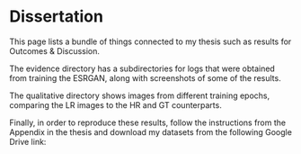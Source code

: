 # Dissertation

This page lists a bundle of things connected to my thesis such as results for Outcomes & Discussion.

The evidence directory has a subdirectories for logs that were obtained from training the ESRGAN, along with screenshots of some of the results.

The qualitative directory shows images from different training epochs, comparing the LR images to the HR and GT counterparts.

Finally, in order to reproduce these results, follow the instructions from the Appendix in the thesis and download my datasets from the following Google Drive link:
